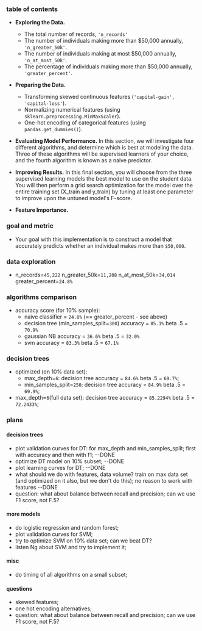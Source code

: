 ### table of contents 

- **Exploring the Data.** 
    - The total number of records, `'n_records'`
    - The number of individuals making more than $50,000 annually, `'n_greater_50k'`.
    - The number of individuals making at most $50,000 annually, `'n_at_most_50k'`.
    - The percentage of individuals making more than $50,000 annually, `'greater_percent'`.

- **Preparing the Data.**
    - Transforming skewed continuous features (`'capital-gain', 'capital-loss'`).
    - Normalizing numerical features (using `sklearn.preprocessing.MinMaxScaler`).
    - One-hot encoding of categorical features (using `pandas.get_dummies()`).

- **Evaluating Model Performance.** In this section, we will investigate four 
different algorithms, and determine which is best at modeling the data. 
Three of these algorithms will be supervised learners of your choice, 
and the fourth algorithm is known as a naive predictor.

- **Improving Results.** In this final section, you will choose from 
the three supervised learning models the best model to use on the student data. 
You will then perform a grid search optimization for the model over 
the entire training set (X_train and y_train) by tuning at least one parameter 
to improve upon the untuned model's F-score.

- **Feature Importance.**

### goal and metric

- Your goal with this implementation is to construct a model that accurately 
predicts whether an individual makes more than `$50,000`.


### data exploration

- n_records=`45,222` n_greater_50k=`11,208` n_at_most_50k=`34,014` 
greater_percent=`24.8%`

### algorithms comparison

- accuracy score (for 10% sample): 
    - naive classifier = `24.8%` (== greater_percent - see above)
    - decision tree (min_samples_split=`300`) accuracy = `85.1%` beta .5 = `70.9%` 
    - gaussian NB accuracy = `36.6%` beta .5 = `32.0%`
    - svm accuracy = `83.3%` beta .5 = `67.1%`
    
### decision trees

- optimized (on 10% data set):
    - max_depth=`6`: decision tree accuracy = `84.6%` beta .5 = `69.7%`;
    - min_samples_split=`250`: decision tree accuracy = `84.9%` beta .5 = `69.9%`;
- max_depth=`6`(full data set): decision tree accuracy = `85.2294%` beta .5 = `72.2433%`;





### plans

#### decision trees
- plot validation curves for DT: for max_depth and min_samples_split;
first with accuracy and then with f1; --DONE
- optimize DT model on 10% subset; --DONE
- plot learning curves for DT; --DONE
- what should we do with features, data volume? 
train on max data set (and optimized on it also, but we don't do this); 
no reason to work with features --DONE
- question: what about balance between recall and precision; can we use
F1 score, not F.5?

#### more models
- do logistic regression and random forest;
- plot validation curves for SVM;
- try to optimize SVM on 10% data set; can we beat DT?
- listen Ng about SVM and try to implement it;

#### misc
- do timing of all algorithms on a small subset; 

#### questions
- skewed features;
- one hot encoding alternatives;
- question: what about balance between recall and precision; can we use
F1 score, not F.5?
